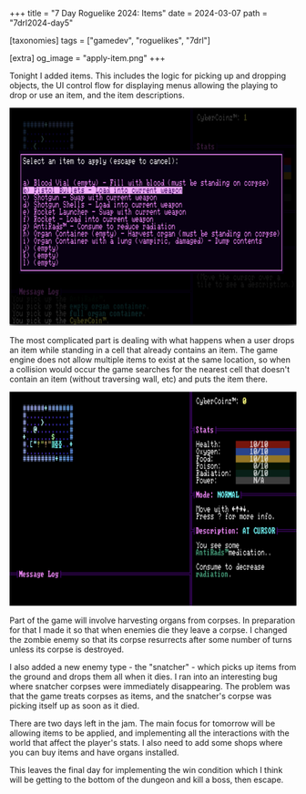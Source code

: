 +++
title = "7 Day Roguelike 2024: Items"
date = 2024-03-07
path = "7drl2024-day5"

[taxonomies]
tags = ["gamedev", "roguelikes", "7drl"]

[extra]
og_image = "apply-item.png"
+++

Tonight I added items. This includes the logic for picking up and dropping
objects, the UI control flow for displaying menus allowing the playing to drop
or use an item, and the item descriptions.

![Apply item menu](apply-item.png)

The most complicated part is dealing with what happens when a user drops an item
while standing in a cell that already contains an item. The game engine does not
allow multiple items to exist at the same location, so when a collision would
occur the game searches for the nearest cell that doesn't contain an item
(without traversing wall, etc) and puts the item there.

<!-- more -->

![Room with several items on the floor](screenshot.png)

Part of the game will involve harvesting organs from corpses. In preparation for
that I made it so that when enemies die they leave a corpse. I changed the
zombie enemy so that its corpse resurrects after some number of turns unless its
corpse is destroyed.

I also added a new enemy type - the "snatcher" - which
picks up items from the ground and drops them all when it dies. I ran into an
interesting bug where snatcher corpses were immediately disappearing. The
problem was that the game treats corpses as items, and the snatcher's corpse was
picking itself up as soon as it died.

There are two days left in the jam. The main focus for tomorrow will be allowing
items to be applied, and implementing all the interactions with the world that
affect the player's stats. I also need to add some shops where you can buy items
and have organs installed.

This leaves the final day for implementing the win condition which I think will
be getting to the bottom of the dungeon and kill a boss, then escape.
